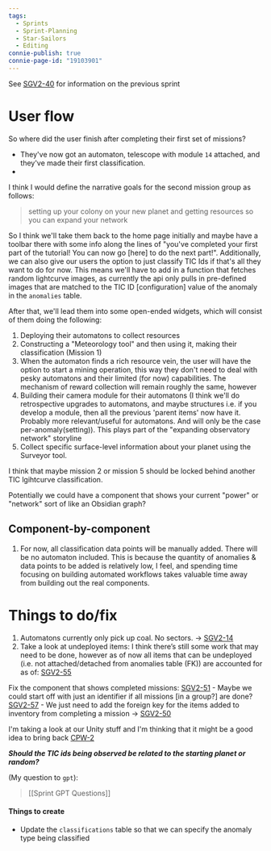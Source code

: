 ```yaml
---
tags:
  - Sprints
  - Sprint-Planning
  - Star-Sailors
  - Editing
connie-publish: true
connie-page-id: "19103901"
---
```

See [SGV2-40](obsidian://open?vault=Liam's%20vault&file=07%20Development%2FRetrospectives%2FFirst%20Mission%20Group%20-%20SGV2-40%20Retrospective) for information on the previous sprint

# User flow
So where did the user finish after completing their first set of missions?
* They've now got an automaton, telescope with module `14` attached, and they've made their first classification.
* 

I think I would define the narrative goals for the second mission group as follows:
> setting up your colony on your new planet and getting resources so you can expand your network

So I think we'll take them back to the home page initially and maybe have a toolbar there with some info along the lines of "you've completed your first part of the tutorial! You can now go [here] to do the next part!". Additionally, we can also give our users the option to just classify TIC Ids if that's all they want to do for now. This means we'll have to add in a function that fetches random lightcurve images, as currently the api only pulls in pre-defined images that are matched to the TIC ID [configuration] value of the anomaly in the `anomalies` table.

After that, we'll lead them into some open-ended widgets, which will consist of them doing the following:
1. Deploying their automatons to collect resources
2. Constructing a "Meteorology tool" and then using it, making their classification (Mission 1)
3. When the automaton finds a rich resource vein, the user will have the option to start a mining operation, this way they don't need to deal with pesky automatons and their limited (for now) capabilities. The mechanism of reward collection will remain roughly the same, however
4. Building their camera module for their automatons (I think we'll do retrospective upgrades to automatons, and maybe structures i.e. if you develop a module, then all the previous 'parent items' now have it. Probably more relevant/useful for automatons. And will only be the case per-anomaly(setting)). This plays part of the "expanding observatory network" storyline
5. Collect specific surface-level information about your planet using the Surveyor tool. 

I think that maybe mission 2 or mission 5 should be locked behind another TIC lgihtcurve classification.

Potentially we could have a component that shows your current "power" or "network" sort of like an Obsidian graph?

## Component-by-component
1. For now, all classification data points will be manually added. There will be no automaton included. This is because the quantity of anomalies & data points to be added is relatively low, I feel, and spending time focusing on building automated workflows takes valuable time away from building out the real components.

# Things to do/fix
1. Automatons currently only pick up coal. No sectors. → [SGV2-14](https://signalk.atlassian.net/browse/SGV2-14) 
2. Take a look at undeployed items: I think there’s still some work that may need to be done, however as of now all items that can be undeployed (i.e. not attached/detached from anomalies table (FK)) are accounted for as of: [SGV2-55](https://signalk.atlassian.net/jira/software/projects/SGV2/boards/8?selectedIssue=SGV2-55)

Fix the component that shows completed missions: [SGV2-51](https://signalk.atlassian.net/jira/software/projects/SGV2/boards/8?selectedIssue=SGV2-51)
    - Maybe we could start off with just an identifier if all missions [in a group?] are done? [SGV2-57](https://signalk.atlassian.net/jira/software/projects/SGV2/boards/8?selectedIssue=SGV2-57)
    -  We just need to add the foreign key for the items added to inventory from completing a mission → [SGV2-50](https://signalk.atlassian.net/browse/SGV2-50)

I'm taking a look at our Unity stuff and I'm thinking that it might be a good idea to bring back [CPW-2](https://signalk.atlassian.net/jira/software/projects/CPW/boards/1?selectedIssue=CPW-2) 

***Should the TIC ids being observed be related to the starting planet or random?***


(My question to `gpt`):
> [[Sprint GPT Questions]]



#### Things to create
* Update the `classifications` table so that we can specify the anomaly type being classified